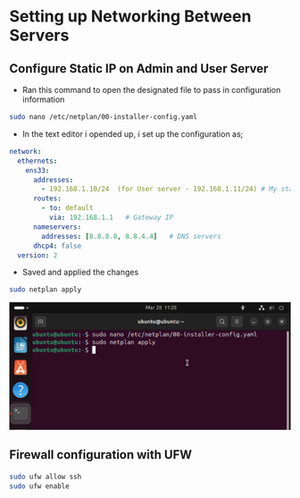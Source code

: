 # Setting up Networking Between Servers

## Configure Static IP on Admin and User Server
- Ran this command to open the designated file to pass in configuration information

```bash
sudo nano /etc/netplan/00-installer-config.yaml
```
- In the text editor i opended up, i set up the configuration as;

```yaml
network:
  ethernets:
    ens33:
      addresses:
        - 192.168.1.10/24  (for User server - 192.168.1.11/24) # My static Ip/subnet
      routes:
        - to: default
          via: 192.168.1.1   # Gateway IP
      nameservers:
        addresses: [8.8.8.8, 8.8.4.4]   # DNS servers
      dhcp4: false
  version: 2
```

- Saved and applied the changes

```bash
sudo netplan apply
```
![set_up_networking](../screenshots/set-up-networking.png)

## Firewall configuration with UFW
```bash
sudo ufw allow ssh
sudo ufw enable
```